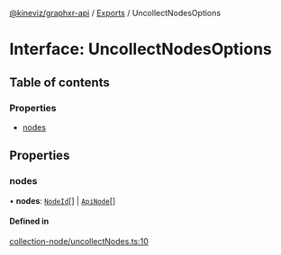 [@kineviz/graphxr-api](../README.md) / [Exports](../modules.md) / UncollectNodesOptions

# Interface: UncollectNodesOptions

## Table of contents

### Properties

- [nodes](UncollectNodesOptions.md#nodes)

## Properties

### nodes

• **nodes**: [`NodeId`](../modules.md#nodeid)[] \| [`ApiNode`](../classes/ApiNode.md)[]

#### Defined in

[collection-node/uncollectNodes.ts:10](https://bitbucket.org/kineviz/graphxr-api/src/019f384/src/collection-node/uncollectNodes.ts#lines-10)
